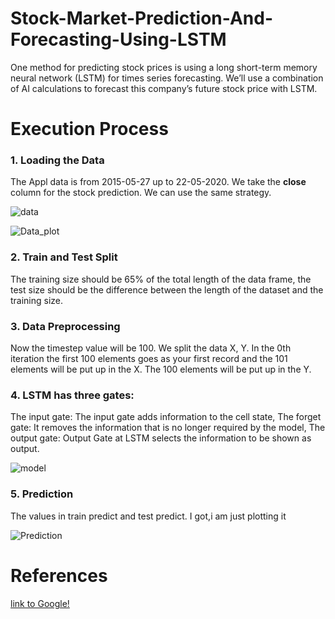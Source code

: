# Stock-Market-Prediction-And-Forecasting-Using-LSTM
One method for predicting stock prices is using a long short-term memory neural network (LSTM) for times series forecasting.
We’ll use a combination of AI calculations to forecast this company’s future stock price with LSTM.

# Execution Process
### 1. Loading the Data
The Appl data is from 2015-05-27 up to 22-05-2020. We take the **close** column for the stock prediction. We can use the same strategy.

![data](https://user-images.githubusercontent.com/59818604/132550808-de828f36-f1f5-4143-8990-26aa8b55e0a0.png)

![Data_plot](https://user-images.githubusercontent.com/59818604/132552038-7d479ef9-4fd9-49af-9100-15c4ebc59cce.png)

### 2. Train and Test Split
The training size should be 65% of the total length of the data frame, the test size should be the difference between the length of the dataset and the training size.
### 3. Data Preprocessing
Now the timestep value will be 100. We split the data X, Y. In the 0th iteration the first 100 elements goes as your first record and the 101 elements will be put up in the X. The 100 elements will be put up in the Y.
### 4. LSTM has three gates:
The input gate: The input gate adds information to the cell state,
The forget gate: It removes the information that is no longer required by the model,
The output gate: Output Gate at LSTM selects the information to be shown as output.

![model](https://user-images.githubusercontent.com/59818604/132559522-8eb5ab89-32fe-4214-933c-f420855fc22c.png)

### 5. Prediction
The values in train predict and test predict. I got,i am just plotting it

![Prediction](https://user-images.githubusercontent.com/59818604/132559563-c0747f26-7bec-497f-a2ea-83e7c8c93ef9.png)

# References
[link to Google!](https://github.com/mwitiderrick/stockprice)


